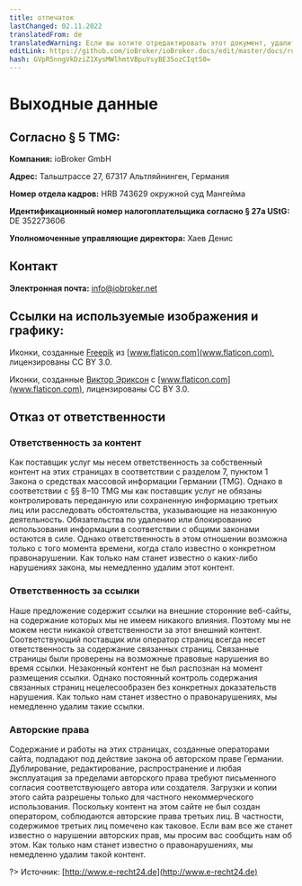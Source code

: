 ```yaml
---
title: отпечаток
lastChanged: 02.11.2022
translatedFrom: de
translatedWarning: Если вы хотите отредактировать этот документ, удалите поле «translationFrom», в противном случае этот документ будет снова автоматически переведен
editLink: https://github.com/ioBroker/ioBroker.docs/edit/master/docs/ru/imprint.md
hash: GVpR5nngVkDziZ1XysMWlhmtVBpuYsyBE35ozCIqtS0=
---
```

# Выходные данные
## Согласно § 5 TMG:
**Компания:** ioBroker GmbH

**Адрес:** Тальштрассе 27, 67317 Альтляйнинген, Германия

**Номер отдела кадров:** HRB 743629 окружной суд Мангейма

**Идентификационный номер налогоплательщика согласно § 27a UStG:** DE 352273606

**Уполномоченные управляющие директора:** Хаев Денис

## Контакт
**Электронная почта:** info@iobroker.net

## Ссылки на используемые изображения и графику:
Иконки, созданные [Freepik](http://www.freepik.com/) из [www.flaticon.com](www.flaticon.com), лицензированы CC BY 3.0.

Иконки, созданные [Виктор Эриксон](http://www.flaticon.com/authors/victor-erixon) с [www.flaticon.com](www.flaticon.com), лицензированы CC BY 3.0.

## Отказ от ответственности
### Ответственность за контент
Как поставщик услуг мы несем ответственность за собственный контент на этих страницах в соответствии с разделом 7, пунктом 1 Закона о средствах массовой информации Германии (TMG). Однако в соответствии с §§ 8–10 TMG мы как поставщик услуг не обязаны контролировать переданную или сохраненную информацию третьих лиц или расследовать обстоятельства, указывающие на незаконную деятельность. Обязательства по удалению или блокированию использования информации в соответствии с общими законами остаются в силе. Однако ответственность в этом отношении возможна только с того момента времени, когда стало известно о конкретном правонарушении. Как только нам станет известно о каких-либо нарушениях закона, мы немедленно удалим этот контент.

### Ответственность за ссылки
Наше предложение содержит ссылки на внешние сторонние веб-сайты, на содержание которых мы не имеем никакого влияния. Поэтому мы не можем нести никакой ответственности за этот внешний контент. Соответствующий поставщик или оператор страниц всегда несет ответственность за содержание связанных страниц. Связанные страницы были проверены на возможные правовые нарушения во время ссылки. Незаконный контент не был распознан на момент размещения ссылки. Однако постоянный контроль содержания связанных страниц нецелесообразен без конкретных доказательств нарушения. Как только нам станет известно о правонарушениях, мы немедленно удалим такие ссылки.

### Авторские права
Содержание и работы на этих страницах, созданные операторами сайта, подпадают под действие закона об авторском праве Германии. Дублирование, редактирование, распространение и любая эксплуатация за пределами авторского права требуют письменного согласия соответствующего автора или создателя. Загрузки и копии этого сайта разрешены только для частного некоммерческого использования. Поскольку контент на этом сайте не был создан оператором, соблюдаются авторские права третьих лиц. В частности, содержимое третьих лиц помечено как таковое. Если вам все же станет известно о нарушении авторских прав, мы просим вас сообщить нам об этом. Как только нам станет известно о правонарушениях, мы немедленно удалим такой контент.

?> Источник: [http://www.e-recht24.de](http://www.e-recht24.de)